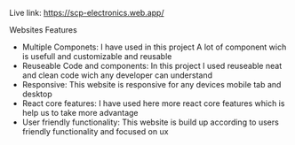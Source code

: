 Live link: 
https://scp-electronics.web.app/




Websites Features

* Multiple Componets: I have used in this project A lot of component wich is usefull and customizable and reusable
* Reuseable Code and components: In this project I used reuseable neat and clean code wich any developer can understand
* Responsive: This website is responsive for any devices mobile tab and desktop
* React core features: I have used here more react core features which is help us to take more advantage
* User friendly functionality: This website is build up according to users friendly functionality and focused on ux 
